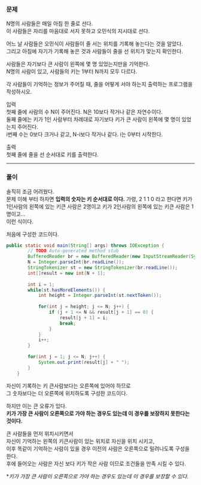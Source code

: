### 문제
N명의 사람들은 매일 아침 한 줄로 선다.   
이 사람들은 자리를 마음대로 서지 못하고 오민식의 지시대로 선다.   

어느 날 사람들은 오민식이 사람들이 줄 서는 위치를 기록해 놓는다는 것을 알았다.    
그리고 아침에 자기가 기록해 놓은 것과 사람들이 줄을 선 위치가 맞는지 확인한다.   

사람들은 자기보다 큰 사람이 왼쪽에 몇 명 있었는지만을 기억한다.   
N명의 사람이 있고, 사람들의 키는 1부터 N까지 모두 다르다.

각 사람들이 기억하는 정보가 주어질 때, 줄을 어떻게 서야 하는지 출력하는 프로그램을 작성하시오.

입력   
첫째 줄에 사람의 수 N이 주어진다. N은 10보다 작거나 같은 자연수이다.    
둘째 줄에는 키가 1인 사람부터 차례대로 자기보다 키가 큰 사람이 왼쪽에 몇 명이 있었는지 주어진다.   
i번째 수는 0보다 크거나 같고, N-i보다 작거나 같다. i는 0부터 시작한다.

출력   
첫째 줄에 줄을 선 순서대로 키를 출력한다.

---
### 풀이

솔직히 조금 어려웠다.   
문제 이해 부터 하자면 **입력의 숫자는 키 순서대로 이다.**
가령, 2 1 1 0 라고 한다면 키가 1인사람의 왼쪽에 있는 키큰 사람은 2명이고 키가 2인사람의 왼쪽에 있는 키큰 사람은 1명이고...   
이런 식이다.

처음에 구성한 코드이다.
```java
public static void main(String[] args) throws IOException {
		// TODO Auto-generated method stub
		BufferedReader br = new BufferedReader(new InputStreamReader(System.in));
		N = Integer.parseInt(br.readLine());
		StringTokenizer st = new StringTokenizer(br.readLine());
		int[]result = new int[N + 1];
		
		int i = 1;
		while(st.hasMoreElements()) {
			int height = Integer.parseInt(st.nextToken());
			
			for(int j = height; j <= N; j++) {
				if (j + 1 <= N && result[j + 1] == 0) {
					result[j + 1] = i;
					break;
				}
			}
			i++;
		}
		
		for(int j = 1; j <= N; j++) {
			System.out.print(result[j] + " ");
		}
	}
```
자신이 기록하는 키 큰사람보다는 오른쪽에 있어야 하므로    
그 숫자보다는 더 오른쪽에 위치하도록 구성한 코드이다.   

하지만 이는 큰 오류가 있다.   
**키가 가장 큰 사람이 오른쪽으로 가야 하는 경우도 있는데 이 경우를 보장하지 못한다는 것이다.**

큰 사람들을 먼저 위치시키면서   
자신이 기억하는 왼쪽의 키큰사람이 있는 위치로 자신을 위치 시키고,   
이후 똑같이 기억하는 사람이 있을 경우 이전의 사람은 오른쪽으로 밀려나도록 구성을 한다.   
후에 들어오는 사람은 자신 보다 키가 작은 사람 이므로 조건들을 만족 시킬 수 있다.

**키가 가장 큰 사람이 오른쪽으로 가야 하는 경우도 있는데 이 경우를 보장할 수 있다.*


